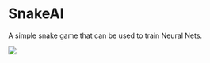 # SnakeAI
A simple snake game that can be used to train Neural Nets.

![](https://github.com/Adel-Wehbi/SnakeAI/workflows/SnakeGameTests/badge.svg)
